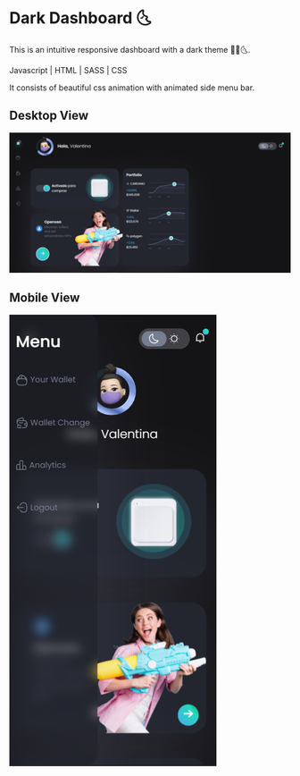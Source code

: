 # Dark Dashboard 🌜

This is an intuitive responsive dashboard with a dark theme 🐱‍👤🌜.

Javascript | HTML | SASS | CSS

It consists of beautiful css animation with animated side menu bar.

## Desktop View

![alt text](./desktop.png "desktop view")

## Mobile View

![alt text](./mobile1.png "mobile view")
